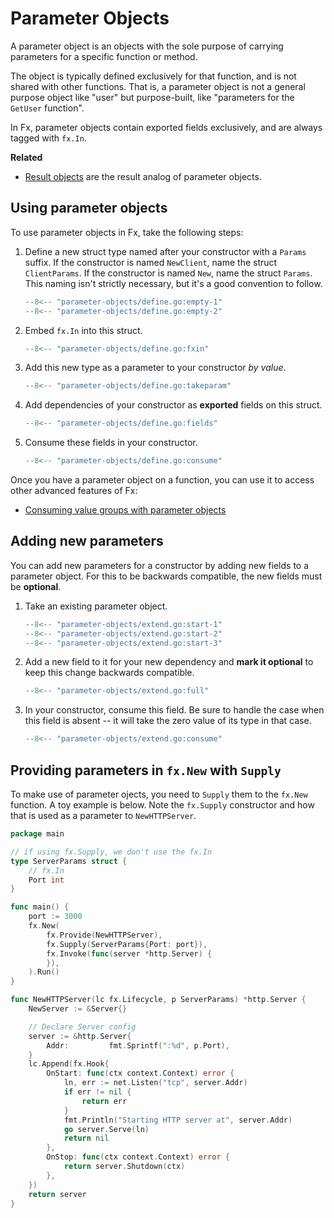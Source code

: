 # Parameter Objects

A parameter object is an objects with the sole purpose of carrying parameters
for a specific function or method.

The object is typically defined exclusively for that function,
and is not shared with other functions.
That is, a parameter object is not a general purpose object like "user"
but purpose-built, like "parameters for the `GetUser` function".

In Fx, parameter objects contain exported fields exclusively,
and are always tagged with `fx.In`.

**Related**

- [Result objects](result-objects.md) are the result analog of
  parameter objects.

## Using parameter objects

To use parameter objects in Fx, take the following steps:

1. Define a new struct type named after your constructor
   with a `Params` suffix.
   If the constructor is named `NewClient`, name the struct `ClientParams`.
   If the constructor is named `New`, name the struct `Params`.
   This naming isn't strictly necessary, but it's a good convention to follow.

     ```go
     --8<-- "parameter-objects/define.go:empty-1"
     --8<-- "parameter-objects/define.go:empty-2"
     ```

2. Embed `fx.In` into this struct.

     ```go
     --8<-- "parameter-objects/define.go:fxin"
     ```

3. Add this new type as a parameter to your constructor *by value*.

     ```go
     --8<-- "parameter-objects/define.go:takeparam"
     ```

4. Add dependencies of your constructor as **exported** fields on this struct.

     ```go
     --8<-- "parameter-objects/define.go:fields"
     ```

5. Consume these fields in your constructor.

     ```go
     --8<-- "parameter-objects/define.go:consume"
     ```

Once you have a parameter object on a function,
you can use it to access other advanced features of Fx:

- [Consuming value groups with parameter objects](value-groups/consume.md#with-parameter-objects)

<!--
TODO: cover various tags supported on a parameter object.
-->

## Adding new parameters

You can add new parameters for a constructor
by adding new fields to a parameter object.
For this to be backwards compatible,
the new fields must be **optional**.

1. Take an existing parameter object.

     ```go
     --8<-- "parameter-objects/extend.go:start-1"
     --8<-- "parameter-objects/extend.go:start-2"
     --8<-- "parameter-objects/extend.go:start-3"
     ```

2. Add a new field to it for your new dependency
   and **mark it optional** to keep this change backwards compatible.

     ```go
     --8<-- "parameter-objects/extend.go:full"
     ```

3. In your constructor, consume this field.
   Be sure to handle the case when this field is absent --
   it will take the zero value of its type in that case.

     ```go
     --8<-- "parameter-objects/extend.go:consume"
     ```

## Providing parameters in `fx.New` with `Supply`

To make use of parameter ojects, you need to `Supply` them to the `fx.New` function.  A toy example is below.  Note the `fx.Supply` constructor and how that is used as a parameter to `NewHTTPServer`.

```go
package main

// if using fx.Supply, we don't use the fx.In 
type ServerParams struct {
	// fx.In
	Port int
}

func main() {
	port := 3000
	fx.New(
		fx.Provide(NewHTTPServer),
		fx.Supply(ServerParams{Port: port}),
		fx.Invoke(func(server *http.Server) {
		}),
	).Run()
}

func NewHTTPServer(lc fx.Lifecycle, p ServerParams) *http.Server {
	NewServer := &Server{}

	// Declare Server config
	server := &http.Server{
		Addr:         fmt.Sprintf(":%d", p.Port),
	}
	lc.Append(fx.Hook{
		OnStart: func(ctx context.Context) error {
			ln, err := net.Listen("tcp", server.Addr)
			if err != nil {
				return err
			}
			fmt.Println("Starting HTTP server at", server.Addr)
			go server.Serve(ln)
			return nil
		},
		OnStop: func(ctx context.Context) error {
			return server.Shutdown(ctx)
		},
	})
	return server
}
